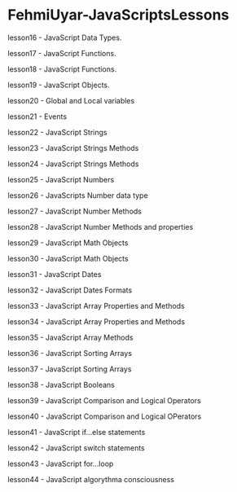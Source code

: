 # FehmiUyar-JavaScriptsLessons

lesson16 - JavaScript Data Types.

lesson17 - JavaScript Functions.

lesson18 - JavaScript Functions.

lesson19 - JavaScript Objects.

lesson20 - Global and Local variables

lesson21 - Events

lesson22 - JavaScript Strings

lesson23 - JavaScript Strings Methods

lesson24 - JavaScript Strings Methods

lesson25 - JavaScript Numbers

lesson26 - JavaScripts Number data type

lesson27 - JavaScript Number Methods

lesson28 - JavaScript Number Methods and properties

lesson29 - JavaScript Math Objects

lesson30 - JavaScript Math Objects

lesson31 - JavaScript Dates

lesson32 - JavaScript Dates Formats

lesson33 - JavaScript Array Properties and
           Methods

lesson34 - JavaScript Array Properties and 
           Methods

lesson35 - JavaScript Array Methods   

lesson36 - JavaScript Sorting Arrays  

lesson37 - JavaScript Sorting Arrays    

lesson38 - JavaScript Booleans

lesson39 - JavaScript Comparison and Logical Operators

lesson40 - JavaScript Comparison and Logical OPerators 

lesson41 - JavaScript if...else statements 

lesson42 - JavaScript switch statements

lesson43 - JavaScript for...loop

lesson44 - JavaScript algorythma consciousness










